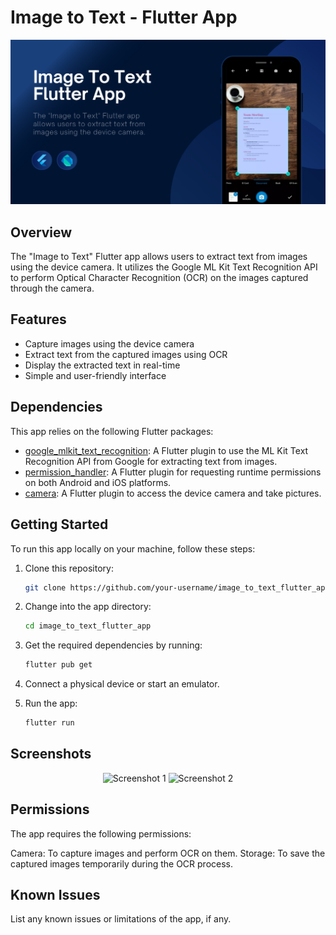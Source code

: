 # Image to Text - Flutter App

<img src="screenshots/main.png" alt="App Screenshot">


## Overview

The "Image to Text" Flutter app allows users to extract text from images using the device camera. It utilizes the Google ML Kit Text Recognition API to perform Optical Character Recognition (OCR) on the images captured through the camera.

## Features

- Capture images using the device camera
- Extract text from the captured images using OCR
- Display the extracted text in real-time
- Simple and user-friendly interface

## Dependencies

This app relies on the following Flutter packages:

- [google_mlkit_text_recognition](https://pub.dev/packages/google_mlkit_text_recognition): A Flutter plugin to use the ML Kit Text Recognition API from Google for extracting text from images.
- [permission_handler](https://pub.dev/packages/permission_handler): A Flutter plugin for requesting runtime permissions on both Android and iOS platforms.
- [camera](https://pub.dev/packages/camera): A Flutter plugin to access the device camera and take pictures.

## Getting Started

To run this app locally on your machine, follow these steps:

1. Clone this repository:
   ```bash
   git clone https://github.com/your-username/image_to_text_flutter_app.git
2. Change into the app directory:
   ```bash
   cd image_to_text_flutter_app
3. Get the required dependencies by running:
   ```bash
   flutter pub get
4. Connect a physical device or start an emulator.

5. Run the app:
   ```bash
   flutter run

## Screenshots
<!-- Add some beautiful app screenshots here to showcase the app's functionality -->
<p align="center">
  <img src="screenshots/1.png" alt="Screenshot 1" width="185">
  <img src="screenshots/2.png" alt="Screenshot 2" width="185">
</p>

## Permissions
The app requires the following permissions:

Camera: To capture images and perform OCR on them.
Storage: To save the captured images temporarily during the OCR process.

## Known Issues
List any known issues or limitations of the app, if any.

  